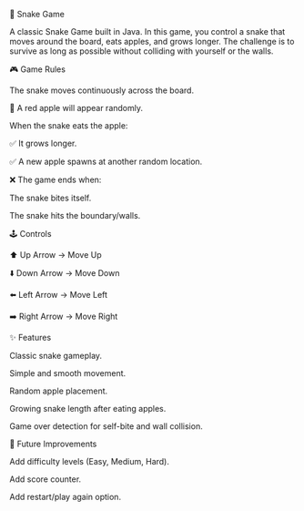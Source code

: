 🐍 Snake Game

A classic Snake Game built in Java.
In this game, you control a snake that moves around the board, eats apples, and grows longer. The challenge is to survive as long as possible without colliding with yourself or the walls.

🎮 Game Rules

The snake moves continuously across the board.

🍎 A red apple will appear randomly.

When the snake eats the apple:

✅ It grows longer.

✅ A new apple spawns at another random location.

❌ The game ends when:

The snake bites itself.

The snake hits the boundary/walls.

🕹️ Controls

⬆️ Up Arrow → Move Up

⬇️ Down Arrow → Move Down

⬅️ Left Arrow → Move Left

➡️ Right Arrow → Move Right

✨ Features

Classic snake gameplay.

Simple and smooth movement.

Random apple placement.

Growing snake length after eating apples.

Game over detection for self-bite and wall collision.

🚀 Future Improvements

Add difficulty levels (Easy, Medium, Hard).

Add score counter.

Add restart/play again option.
